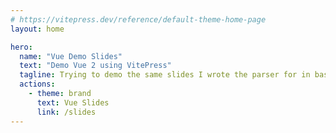 ```yaml
---
# https://vitepress.dev/reference/default-theme-home-page
layout: home

hero:
  name: "Vue Demo Slides"
  text: "Demo Vue 2 using VitePress"
  tagline: Trying to demo the same slides I wrote the parser for in bash
  actions:
    - theme: brand
      text: Vue Slides
      link: /slides
---
```

